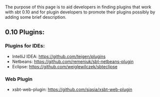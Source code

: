 The purpose of this page is to aid developers in finding plugins that work with sbt 0.10 and for plugin developers to promote their plugins possibly by adding some brief description.

## 0.10 Plugins:

### Plugins for IDEs:
 
* IntelliJ IDEA: https://github.com/teigen/plugins
* Netbeans: https://github.com/remeniuk/sbt-netbeans-plugin
* Eclipse: https://github.com/weiglewilczek/sbteclipse

### Web Plugin

* xsbt-web-plugin: https://github.com/siasia/xsbt-web-plugin